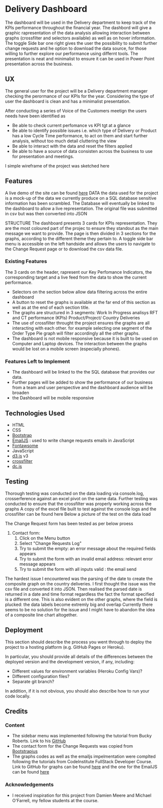 # Delivery Dashboard

The dashboard will be used in the Delivery department to keep track of the KPIs performance throughout the financial year. The dashbord will give a graphic rapresentation of the data analysis allowing interaction between graphs (crossfilter and selectors available) as well as on hover information. The toggle Side bar one right gives the user the possibility to submit further change requests and he option to download the data source, for those willing to further explore our performance using differnt tools. The presentation is neat and minimalist to ensure it can be used in Power Point presentation across the business.


## UX

The general user for the project will be a Delivery department manager checking the perormance of our KPIs for the year. Considering the type of user the dashboard is clean and has a minimalist presentation.

After conducting a series of Voice of the Customers meetign the users needs have been identified as

-  Be able to check current perfomance vs KPI tgt at a glance
- Be able to identify possible issues i.e. which type of Delivery or Product has a low Cycle Time performance, to act on them and start further analysis, without too much detail cluttering the view
- Be able to interact with the data and reset the filters applied
- Be able to have a source of data consisten across the business to use for presentation and meetings.

I simple wireframe of the project was sketched here


## Features
A live demo of the site can be found [here](https://valenovi76.github.io/Delivery_Dashboard/)
DATA
the data used for the project is a mock-up of the data we currently produce on a SQL database
sensitive information has been scrambled.
The Database will eventually be linked to the dashboard to allow a live representation.
The original file was submitted in csv but was then converted into JSON

STRUCTURE
The dashboard presents 3 cards for KPIs representation.
They are the most coloured part of the projec to ensure they standout as the main message we want to provide.
The page is then divided in 3 sections for the graphs, according to the different theme they pertain to.
A toggle side bar menu is accessible on the left handside and allows the users to navigate to the Change Request page or to download the csv data file.


### Existing Features

The  3 cards on the header, rapresent our Key Perfomance Indicators, the corresponding target and a live feed from the data to show the current performance.

 - Selectors on the section below allow data filtering across the entire dashboard
 - A button to reset the graphs is available at the far end of this section as well as at the end of each section title.
 - The graphs are structured in 3 segments:
				Work In Progress analisys
				RFT and CT performance (KPIs)
				Product/Project/ Country Deliveries
 - The use of crossfilter throught the project ensures the graphs are all interacting with each other.
for example selecting one segment of the Order Type Pie graph will filter accordingly all the other graphs.
 - The dashboard is not mobile responsive because it is built to be used on Computer and Laptop devices. The interaction between the graphs would be lost on a mobile screen (especially phones).



### Features Left to Implement

 -   The dashboard will be linked to the the SQL database that provides our data.
 - Further pages will be added to show the performance of our business from a team and user perspective and the dashboard audience will be broaden
 - the Dashboard will be mobile responsive


## Technologies Used

- HTML
- CSS
- [Bootstrap](https://getbootstrap.com/)
- [EmailJS](https://www.emailjs.com/) : used to write change requests emails in JavaScript
- [Fontawsome](https://fontawesome.com/)
- JavaScript
- [d3.js](https://d3js.org) v3
- [crossfilter](https://github.com/square/crossfilter)
- [dc.js](https://dc-js.github.io/dc.js/)


##	Testing

Thorough testing was conducted on the data loading via console.log, crosserference against an excel pivot on the same data.
Further testing was conducted to ensure that the crossfilter was properly working across the graphs
A copy of the excel file built to test against the console logs and the crossfilter can be found here
Below a picture of the test on the data load

The Change Request form has been tested as per below proess

1.  Contact form:
    1.  Click on the Menu button
    2. Select "Change Requests Log"
    3.  Try to submit the empty: an error message about the required fields appears
    4.  Try to submit the form with an invalid email address: relevant error message appears
    5.  Try to submit the form with all inputs valid : the email send


The hardest issue I encountered was the parsing of the date to create the composite graph on the country deliveries.
I first thought the issue was the csv file and converted it into JSON.
Then realised the parsed date is returned in a date and time format regardless the fact the format specified is a different one.
This is also evident on the other graphs, where the field is plucked: the data labels become extremly big and overlap
Currently there seems to be no solution for the issue and I might have to abandon the idea of a composite line chart altogether.



## Deployment

This section should describe the process you went through to deploy the project to a hosting platform (e.g. GitHub Pages or Heroku).

In particular, you should provide all details of the differences between the deployed version and the development version, if any, including:

-   Different values for environment variables (Heroku Config Vars)?
-   Different configuration files?
-   Separate git branch?

In addition, if it is not obvious, you should also describe how to run your code locally.

## Credits

### Content

-   The sidebar menu was implemented following the tutorial from Bucky Roberts. Link to his [GitHub](https://github.com/buckyroberts)
- The contact form for the Change Requests was copied from [Bootstrapius](https://bootstrapious.com/p/how-to-build-a-working-bootstrap-contact-form)
- The graphs codes as well as the emailjs impelmentation were complted following the tutorials from CodeInstitute FullStack Developer Course. Link to GitHub for graphs
can be found [here](https://github.com/Code-Institute-Solutions/DataVisualisationMiniProject) and the one for the EmailJS can be found [here](https://github.com/Code-Institute-Solutions/InteractiveFrontendDevelopment-Resume)

### Acknowledgements

-   I received inspiration for this project from Damien Meere and Michael O'Farrell, my fellow students at the course.